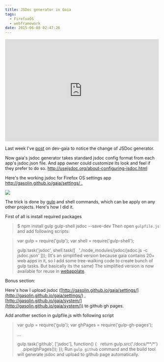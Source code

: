 ```yaml
---
title: JSDoc generator in Gaia
tags:
  - FirefoxOS
  - webframework
date: 2015-06-08 02:47:26
---
```


<iframe allowfullscreen="" frameborder="0" height="333" mozallowfullscreen="" msallowfullscreen="" oallowfullscreen="" src="https://www.flickr.com/photos/martino_/9737982315/in/photolist-fQvGSP-amDaFg-amG2rb-59b4Yy-5vWMzf-f8qaks-hxt2tZ-9vy7L8-hD4KYt-edj5U8-4GZkRV-edj3BF-oKVYK7-edpEGS-edjc8T-f8brp4-dm5RTi-7SGqv8-8cxsHY-991Tu5-hAXRh8-fgMMhj-jjR181-4EySgF-fwa9zL-cAtxiU-7HKgV-9VMUi1-h4tqKg-ej3JDk-azMMwP-8p6YBM-akKnga-91AQhf-2j7XBh-pGxPMD-bTBf44-mSJdMU-ixg1hh-jd1NvW-fvUZYz-fvUXbP-7kpHpC-91xGz8-91AQ7b-hD3SUB-tf8mBc-gYsCxY-j7WsYW-ixg9AZ/player/" webkitallowfullscreen="" width="500"></iframe>

Last week I've [post](https://groups.google.com/forum/#!topic/mozilla.dev.gaia/UI1uL7ukedo) on dev-gaia to notice the change of JSDoc generator.

Now gaia's jsdoc generator takes standard  jsdoc config format from each app's jsdoc.json file. And app owner could  customize its look and feel if they prefer to do so.
[http://usejsdoc.org/about-<wbr></wbr>configuring-jsdoc.html](http://usejsdoc.org/about-configuring-jsdoc.html)

Here's the working jsdoc for Firefox OS settings app [http://gasolin.github.io/gaia/settings/ .](http://gasolin.github.io/gaia/settings/)

[![](http://4.bp.blogspot.com/-diJKPL8ynts/VXUCIo35OBI/AAAAAAAAD5k/JG59TzUcjHI/s400/%25E8%259E%25A2%25E5%25B9%2595%25E5%25BF%25AB%25E7%2585%25A7%2B2015-06-08%2B%25E4%25B8%258A%25E5%258D%258810.46.21.png)](http://4.bp.blogspot.com/-diJKPL8ynts/VXUCIo35OBI/AAAAAAAAD5k/JG59TzUcjHI/s1600/%25E8%259E%25A2%25E5%25B9%2595%25E5%25BF%25AB%25E7%2585%25A7%2B2015-06-08%2B%25E4%25B8%258A%25E5%258D%258810.46.21.png)

The trick is done by [gulp](http://gulpjs.com/) and shell commands, which can be apply on any other projects. Here's how I did it.

First of all is install required packages

> $ npm install gulp gulp-shell jsdoc --save-dev
Then open `gulpfile.js` and add following scripts:

> var gulp = require('gulp');
> var shell = require('gulp-shell');
> 
> gulp.task('jsdoc', shell.task([
> &nbsp; './node_modules/jsdoc/jsdoc.js -c jsdoc.json'
> ]));
(It's an simplified version because gaia contains 20+ web apps in it, so I add some tree-walking code to create bunch of gulp tasks. But basically its the same)
The simplified version is now available for reuse in [webapplate](https://github.com/webapplate/webapplate/blob/master/gulpfile.js).

Bonus section:

Here's how I upload jsdoc ([http://gasolin.github.io/gaia/settings/](http://gasolin.github.io/gaia/settings/) , [http://gasolin.github.io/gaia/system/](http://gasolin.github.io/gaia/system/)) to github gh pages.

Add another section in gulpfile.js with following script

> var gulp = require('gulp');
> var ghPages = require('gulp-gh-pages');
> 
> ...
> 
> gulp.task('github', ['jsdoc'], function() {
> &nbsp; return gulp.src('./docs/**/*')
> &nbsp;&nbsp;&nbsp; .pipe(ghPages());
> });
Run `gulp github` command and the build tool will generate jsdoc and upload to github page automatically.
